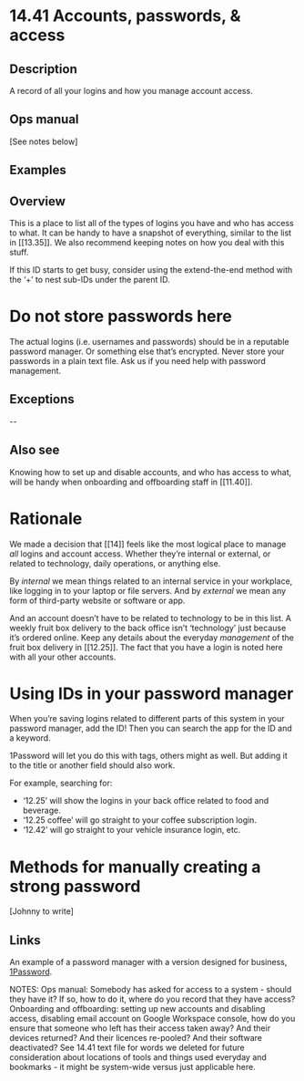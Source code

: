 # 14.41 Accounts, passwords, & access

## Description

A record of all your logins and how you manage account access.

## Ops manual

[See notes below]

## Examples

## Overview

This is a place to list all of the types of logins you have and who has access to what. It can be handy to have a snapshot of everything, similar to the list in [[13.35]]. We also recommend keeping notes on how you deal with this stuff.

If this ID starts to get busy, consider using the extend-the-end method with the ‘+’ to nest sub-IDs under the parent ID.

# Do not store passwords here

The actual logins (i.e. usernames and passwords) should be in a reputable password manager. Or something else that’s encrypted. Never store your passwords in a plain text file. Ask us if you need help with password management.

## Exceptions

--

## Also see

Knowing how to set up and disable accounts, and who has access to what, will be handy when onboarding and offboarding staff in [[11.40]].

# Rationale

We made a decision that [[14]] feels like the most logical place to manage _all_ logins and account access. Whether they’re internal or external, or related to technology, daily operations, or anything else.

By _internal_ we mean things related to an internal service in your workplace, like logging in to your laptop or file servers. And by _external_ we mean any form of third-party website or software or app.

And an account doesn’t have to be related to technology to be in this list. A weekly fruit box delivery to the back office isn’t ‘technology’ just because it’s ordered online. Keep any details about the everyday _management_ of the fruit box delivery in [[12.25]]. The fact that you have a login is noted here with all your other accounts.

# Using IDs in your password manager

When you’re saving logins related to different parts of this system in your password manager, add the ID! Then you can search the app for the ID and a keyword.

1Password will let you do this with tags, others might as well. But adding it to the title or another field should also work.

For example, searching for:

- ‘12.25’ will show the logins in your back office related to food and beverage.
- ‘12.25 coffee’ will go straight to your coffee subscription login.
- ‘12.42’ will go straight to your vehicle insurance login, etc.

# Methods for manually creating a strong password

[Johnny to write]

## Links

An example of a password manager with a version designed for business, [1Password](https://1password.com/business-security).

NOTES:
Ops manual:
Somebody has asked for access to a system - should they have it? If so, how to do it, where do you record that they have access? Onboarding and offboarding: setting up new accounts and disabling access, disabling email account on Google Workspace console, how do you ensure that someone who left has their access taken away? And their devices returned? And their licences re-pooled? And their software deactivated?
See 14.41 text file for words we deleted for future consideration about locations of tools and things used everyday and bookmarks - it might be system-wide versus just applicable here.
